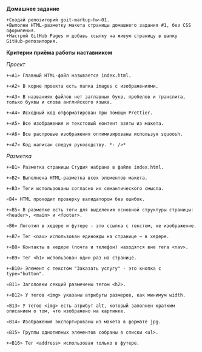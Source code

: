 **Домашнее задание**

    +Создай репозиторий goit-markup-hw-01.
    +Выполни HTML-разметку макета страницы домашнего задания #1, без CSS оформления.
    +Настрой GitHub Pages и добавь ссылку на живую страницу в шапку GitHub-репозитория.

**Критерии приёма работы наставником**

_Проект_

    +«A1» Главный HTML-файл называется index.html.

    +«A2» В корне проекта есть папка images с изображениями.

    +«A3» В названиях файлов нет заглавных букв, пробелов и транслита, только буквы и слова английского языка.

    +«A4» Исходный код отформатирован при помощи Prettier.

    +«A5» Все изображения и текстовый контент взяты из макета.

    +«A6» Все растровые изображения оптимизированы используя squoosh.

    +«A7» Код написан следуя руководству. *- />*

_Разметка_

    +«B1» Разметка страницы Студия набрана в файле index.html.

    +«B2» Выполнена HTML-разметка всех элементов макета.

    +«B3» Теги использованы согласно их семантического смысла.

    «B4» HTML проходит проверку валидатором без ошибок.

    +«B5» В разметке есть теги для выделения основной структуры страницы: <header>, <main> и <footer>.

    «B6» Логотип в хедере и футере - это ссылка с текстом, не изображение.

    +«B7» Тег <nav> использован единожды на странице – в хедере.

    +«B8» Контакты в хедере (почта и телефон) находятся вне тега <nav>.

    +«B9» Тег <h1> использован один раз на странице.

    +«B10» Элемент с текстом "Заказать услугу" - это кнопка с type="button".

    «B11» Заголовки секций размечены тегом <h2>.

    +«B12» У тегов <img> указаны атрибуты размеров, как минимум width.

    «B13» У тегов <img> есть атрибут alt, который заполнен кратким описанием о том, что изображено на картинке.

    «B14» Изображения экспортированы из макета в формате jpg.

    «B15» Группы однотипных элементов собраны в списки <ul>.

    +«B16» Тег <address> использован только в футере.
